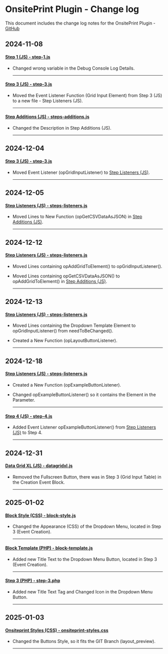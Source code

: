 # OnsitePrint Plugin - Change log

This document includes the change log notes for the OnsitePrint Plugin - [GitHub](https://github.com/groskopf/onsite-print-demo)


## 2024-11-08

#### [Step 1 (JS) - step-1.js](blocks/event-creation/block-script-parts/block-form/steps/step-1.js)
- Changed wrong variable in the Debug Console Log Details.

    ---

#### [Step 3 (JS) - step-3.js](blocks/event-creation/block-script-parts/block-form/steps/step-3.js)
- Moved the Event Listener Function (Grid Input Element) from Step 3 (JS) to a new file - Step Listeners (JS).

    ---

#### [Step Additions (JS) - steps-additions.js](blocks/event-creation/block-script-parts/block-form/steps/steps-additions.js)
- Changed the Description in Step Additions (JS).

    ---

## 2024-12-04

#### [Step 3 (JS) - step-3.js](blocks/event-creation/block-script-parts/block-form/steps/step-3.js)
- Moved Event Listener (opGridInputListener) to [Step Listeners (JS)](blocks/event-creation/block-script-parts/block-form/steps/steps-listeners.js).

    ---

## 2024-12-05

#### [Step Listeners (JS) - steps-listeners.js](blocks/event-creation/block-script-parts/block-form/steps/steps-listeners.js)
- Moved Lines to New Function (opGetCSVDataAsJSON) in [Step Additions (JS)](blocks/event-creation/block-script-parts/block-form/steps/steps-additions.js).

    ---

## 2024-12-12

#### [Step Listeners (JS) - steps-listeners.js](blocks/event-creation/block-script-parts/block-form/steps/steps-listeners.js)
- Moved Lines containing opAddGridToElement() to opGridInputListener().
- Moved Lines containing opGetCSVDataAsJSON() to opAddGridToElement() in [Step Additions (JS)](blocks/event-creation/block-script-parts/block-form/steps/steps-additions.js).

    ---

## 2024-12-13

#### [Step Listeners (JS) - steps-listeners.js](blocks/event-creation/block-script-parts/block-form/steps/steps-listeners.js)
- Moved Lines containing the Dropdown Template Element to opGridInputListener() from needToBeChanged().
- Created a New Function (opLayoutButtonListener).

    ---

## 2024-12-18

#### [Step Listeners (JS) - steps-listeners.js](blocks/event-creation/block-script-parts/block-form/steps/steps-listeners.js)
- Created a New Function (opExampleButtonListener).
- Changed opExampleButtonListener() so it contains the Element in the Parameter.

    ---

#### [Step 4 (JS) - step-4.js](blocks/event-creation/block-script-parts/block-form/steps/step-4.js)
- Added Event Listener opExampleButtonListener() from [Step Listeners (JS)](blocks/event-creation/block-script-parts/block-form/steps/steps-listeners.js) to Step 4.

    ---
    
## 2024-12-31

#### [Data Grid XL (JS) - datagridxl.js](assets/js/datagridxl2.js)
- Removed the Fullscreen Button, there was in Step 3 (Grid Input Table) in the Creation Event Block.

    ---

## 2025-01-02

#### [Block Style (CSS) - block-style.js](blocks/event-creation/block-style.css)
- Changed the Appearance (CSS) of the Dropdown Menu, located in Step 3 (Event Creation).

    ---

#### [Block Template (PHP) - block-template.js](blocks/event-creation/block-template.php)
- Added new Title Text to the Dropdown Menu Button, located in Step 3 (Event Creation).

    ---

#### [Step 3 (PHP) - step-3.php](blocks/event-creation/block-template-parts/block-form/steps/step-3.php)
- Added new Title Text Tag and Changed Icon in the Dropdown Menu Button.

    ---

## 2025-01-03

#### [Onsiteprint Styles (CSS) - onsiteprint-styles.css](assets/css/onsiteprint-styles.css)
- Changed the Buttons Style, so it fits the GIT Branch (layout_preview).

    ---